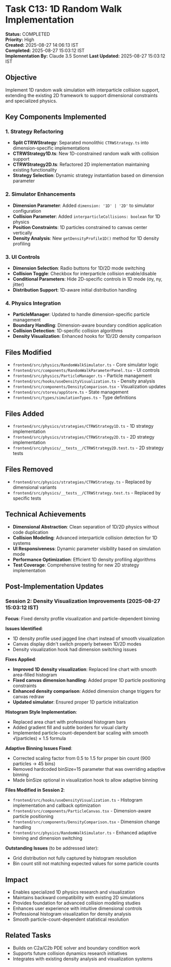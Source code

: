 # Task C13: 1D Random Walk Implementation

**Status:** COMPLETED  
**Priority:** High  
**Created:** 2025-08-27 14:06:13 IST  
**Completed:** 2025-08-27 15:03:12 IST  
**Implementation By:** Claude 3.5 Sonnet
**Last Updated:** 2025-08-27 15:03:12 IST

## Objective
Implement 1D random walk simulation with interparticle collision support, extending the existing 2D framework to support dimensional constraints and specialized physics.

## Key Components Implemented

### 1. Strategy Refactoring
- **Split CTRWStrategy**: Separated monolithic `CTRWStrategy.ts` into dimension-specific implementations
- **CTRWStrategy1D.ts**: New 1D-constrained random walk with collision support
- **CTRWStrategy2D.ts**: Refactored 2D implementation maintaining existing functionality
- **Strategy Selection**: Dynamic strategy instantiation based on dimension parameter

### 2. Simulator Enhancements
- **Dimension Parameter**: Added `dimension: '1D' | '2D'` to simulator configuration
- **Collision Parameter**: Added `interparticleCollisions: boolean` for 1D physics
- **Position Constraints**: 1D particles constrained to canvas center vertically
- **Density Analysis**: New `getDensityProfile1D()` method for 1D density profiling

### 3. UI Controls
- **Dimension Selection**: Radio buttons for 1D/2D mode switching
- **Collision Toggle**: Checkbox for interparticle collision enable/disable
- **Conditional Parameters**: Hide 2D-specific controls in 1D mode (σy, ny, jitter)
- **Distribution Support**: 1D-aware initial distribution handling

### 4. Physics Integration
- **ParticleManager**: Updated to handle dimension-specific particle management
- **Boundary Handling**: Dimension-aware boundary condition application
- **Collision Detection**: 1D-specific collision algorithms
- **Density Visualization**: Enhanced hooks for 1D/2D density comparison

## Files Modified
- `frontend/src/physics/RandomWalkSimulator.ts` - Core simulator logic
- `frontend/src/components/RandomWalkParameterPanel.tsx` - UI controls
- `frontend/src/physics/ParticleManager.ts` - Particle management
- `frontend/src/hooks/useDensityVisualization.ts` - Density analysis
- `frontend/src/components/DensityComparison.tsx` - Visualization updates
- `frontend/src/stores/appStore.ts` - State management
- `frontend/src/types/simulationTypes.ts` - Type definitions

## Files Added
- `frontend/src/physics/strategies/CTRWStrategy1D.ts` - 1D strategy implementation
- `frontend/src/physics/strategies/CTRWStrategy2D.ts` - 2D strategy implementation
- `frontend/src/physics/__tests__/CTRWStrategy2D.test.ts` - 2D strategy tests

## Files Removed
- `frontend/src/physics/strategies/CTRWStrategy.ts` - Replaced by dimensional variants
- `frontend/src/physics/__tests__/CTRWStrategy.test.ts` - Replaced by specific tests

## Technical Achievements
- **Dimensional Abstraction**: Clean separation of 1D/2D physics without code duplication
- **Collision Modeling**: Advanced interparticle collision detection for 1D systems
- **UI Responsiveness**: Dynamic parameter visibility based on simulation mode
- **Performance Optimization**: Efficient 1D density profiling algorithms
- **Test Coverage**: Comprehensive testing for new 2D strategy implementation

## Post-Implementation Updates

### Session 2: Density Visualization Improvements (2025-08-27 15:03:12 IST)
**Focus**: Fixed density profile visualization and particle-dependent binning

**Issues Identified**:
- 1D density profile used jagged line chart instead of smooth visualization
- Canvas display didn't switch properly between 1D/2D modes
- Density visualization hook had dimension switching issues

**Fixes Applied**:
- **Improved 1D density visualization**: Replaced line chart with smooth area-filled histogram
- **Fixed canvas dimension handling**: Added proper 1D particle positioning constraints
- **Enhanced density comparison**: Added dimension change triggers for canvas redraw
- **Updated simulator**: Ensured proper 1D particle initialization

**Histogram Style Implementation**:
- Replaced area chart with professional histogram bars
- Added gradient fill and subtle borders for visual clarity
- Implemented particle-count-dependent bar scaling with smooth √(particles) × 1.5 formula

**Adaptive Binning Issues Fixed**:
- Corrected scaling factor from 0.5 to 1.5 for proper bin count (900 particles → 45 bins)
- Removed hardcoded binSize=15 parameter that was overriding adaptive binning
- Made binSize optional in visualization hook to allow adaptive binning

**Files Modified in Session 2**:
- `frontend/src/hooks/useDensityVisualization.ts` - Histogram implementation and callback optimization
- `frontend/src/components/ParticleCanvas.tsx` - Dimension-aware particle positioning
- `frontend/src/components/DensityComparison.tsx` - Dimension change handling
- `frontend/src/physics/RandomWalkSimulator.ts` - Enhanced adaptive binning and dimension switching

**Outstanding Issues** (to be addressed later):
- Grid distribution not fully captured by histogram resolution
- Bin count still not matching expected values for some particle counts

## Impact
- Enables specialized 1D physics research and visualization
- Maintains backward compatibility with existing 2D simulations
- Provides foundation for advanced collision modeling studies
- Enhances user experience with intuitive dimensional controls
- Professional histogram visualization for density analysis
- Smooth particle-count-dependent statistical resolution

## Related Tasks
- Builds on C2a/C2b PDE solver and boundary condition work
- Supports future collision dynamics research initiatives
- Integrates with existing density analysis and visualization systems